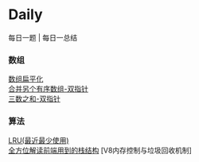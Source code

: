 # Daily
每日一题 | 每日一总结

### 数组
[数组扁平化](数组/数组扁平化.MD)  
[合并另个有序数组-双指针](数组/合并两个有序数组.MD)  
[三数之和-双指针](数组/三数之和.MD)

### 算法
[LRU(最近最少使用)](算法/LRU.MD)  
[全方位解读前端用到的栈结构](https://github.com/sisterAn/JavaScript-Algorithms/issues/24)
[V8内存控制与垃圾回收机制]